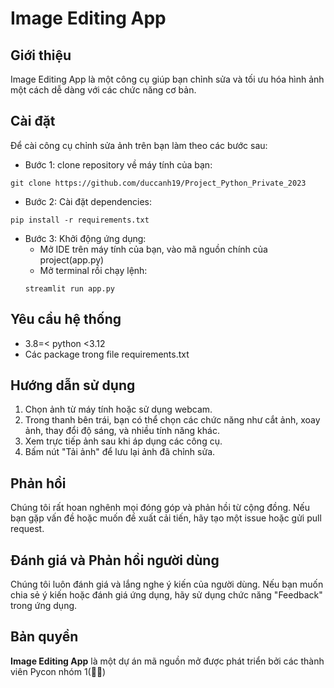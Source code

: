 # Image Editing App
## Giới thiệu
Image Editing App là một công cụ giúp bạn chỉnh sửa và tối ưu hóa hình ảnh một cách dễ dàng với các chức năng cơ bản.

## Cài đặt
Để cài công cụ chỉnh sửa ảnh trên bạn làm theo các bước sau:
- Bước 1: clone repository về máy tính của bạn:
```
git clone https://github.com/duccanh19/Project_Python_Private_2023
```
- Bước 2: Cài đặt dependencies:
```
pip install -r requirements.txt
```
- Bước 3: Khởi động ứng dụng:
    + Mở IDE trên máy tính của bạn, vào mã nguồn chính của project(app.py)
    + Mở terminal rồi chạy lệnh:
    ```
    streamlit run app.py
    ```
## Yêu cầu hệ thống
- 3.8=< python <3.12
- Các package trong file requirements.txt
## Hướng dẫn sử dụng
1. Chọn ảnh từ máy tính hoặc sử dụng webcam.
2. Trong thanh bên trái, bạn có thể chọn các chức năng như cắt ảnh, xoay ảnh, thay đổi độ sáng, và nhiều tính năng khác.
3. Xem trực tiếp ảnh sau khi áp dụng các công cụ.
4. Bấm nút "Tải ảnh" để lưu lại ảnh đã chỉnh sửa.
## Phản hồi
Chúng tôi rất hoan nghênh mọi đóng góp và phản hồi từ cộng đồng. Nếu bạn gặp vấn đề hoặc muốn đề xuất cải tiến, hãy tạo một issue hoặc gửi pull request.
## Đánh giá và Phản hồi người dùng
Chúng tôi luôn đánh giá và lắng nghe ý kiến của người dùng. Nếu bạn muốn chia sẻ ý kiến hoặc đánh giá ứng dụng, hãy sử dụng chức năng "Feedback" trong ứng dụng.
## Bản quyền
**Image Editing App** là một dự án mã nguồn mở được phát triển bởi các thành viên Pycon nhóm 1(💙💛)